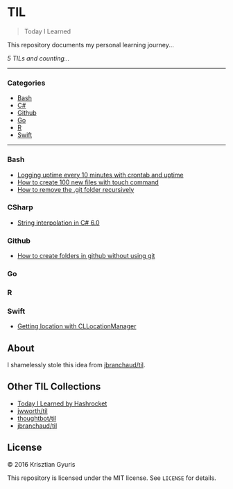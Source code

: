 # TIL

> Today I Learned

This repository documents my personal learning journey... 

_5 TILs and counting..._

---

### Categories

* [Bash](#bash)
* [C#](#Csharp)
* [Github](#github)
* [Go](#Go)
* [R](#r)
* [Swift](#swift)

---

### Bash

- [Logging uptime every 10 minutes with crontab and uptime](bash/logging_uptime_every_10_minutes.md)
- [How to create 100 new files with touch command](bash/how_to_create_100_new_files_with_touch.md)
- [How to remove the .git folder recursively](bash/removing_git_folder_from_bash_recursively.md)

### CSharp

- [String interpolation in C# 6.0](csharp/string_interpolation_in_csharp_6.md)

### Github 

- [How to create folders in github without using git](github/how_to_create_folders_in_github.md)

### Go

### R

### Swift

- [Getting location with CLLocationManager](/Swift/get_location_with_CLLocationManager.md)

## About

I shamelessly stole this idea from
[jbranchaud/til](https://github.com/jbranchaud/til).

## Other TIL Collections

* [Today I Learned by Hashrocket](https://til.hashrocket.com)
* [jwworth/til](https://github.com/jwworth/til)
* [thoughtbot/til](https://github.com/thoughtbot/til)
* [jbranchaud/til](https://github.com/jbranchaud/til)


## License

&copy; 2016 Krisztian Gyuris

This repository is licensed under the MIT license. See `LICENSE` for
details.
